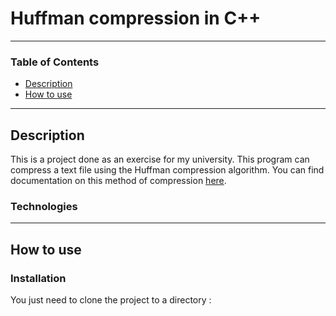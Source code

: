 # Huffman compression in C++

--- 

### Table of Contents

- [Description](#description)
- [How to use](#how-to-use)

---
## Description

This is a project done as an exercise for my university. This program can compress a text file using the Huffman compression algorithm.
You can find documentation on this method of compression [here](https://www.ic.tu-berlin.de/fileadmin/fg121/Source-Coding_WS12/selected-readings/10_04051119.pdf).

### Technologies



---
## How to use



### Installation

You just need to clone the project to a directory :


